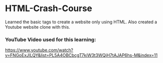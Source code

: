 # HTML-Crash-Course

Learned the basic tags to create a website only using HTML.
Also created a Youtube website clone with this.

### YouTube Video used for this learning:

https://www.youtube.com/watch?v=FNGoExJlLQY&list=PL5A4OBCbcgT7kiW3t3WQjH7tAJAP6hs-M&index=11
